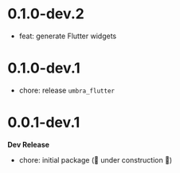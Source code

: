 # 0.1.0-dev.2

- feat: generate Flutter widgets

# 0.1.0-dev.1

- chore: release `umbra_flutter`

# 0.0.1-dev.1

**Dev Release**

- chore: initial package (🚧 under construction 🚧)
